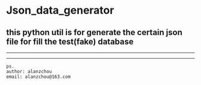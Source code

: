 # Json_data_generator

## this python util is for generate the certain json file for fill the test(fake) database



***
***
```
ps.
author: alanzchou
email: alanzchou@163.com
```